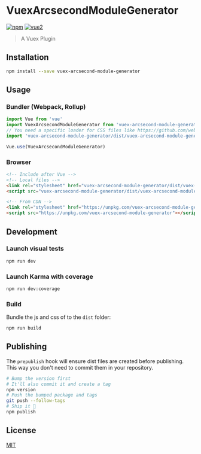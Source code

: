 # VuexArcsecondModuleGenerator

[![npm](https://img.shields.io/npm/v/vuex-arcsecond-module-generator.svg)](https://www.npmjs.com/package/vuex-arcsecond-module-generator) [![vue2](https://img.shields.io/badge/vue-2.x-brightgreen.svg)](https://vuejs.org/)

> A Vuex Plugin

## Installation

```bash
npm install --save vuex-arcsecond-module-generator
```

## Usage

### Bundler (Webpack, Rollup)

```js
import Vue from 'vue'
import VuexArcsecondModuleGenerator from 'vuex-arcsecond-module-generator'
// You need a specific loader for CSS files like https://github.com/webpack/css-loader
import 'vuex-arcsecond-module-generator/dist/vuex-arcsecond-module-generator.css'

Vue.use(VuexArcsecondModuleGenerator)
```

### Browser

```html
<!-- Include after Vue -->
<!-- Local files -->
<link rel="stylesheet" href="vuex-arcsecond-module-generator/dist/vuex-arcsecond-module-generator.css"></link>
<script src="vuex-arcsecond-module-generator/dist/vuex-arcsecond-module-generator.js"></script>

<!-- From CDN -->
<link rel="stylesheet" href="https://unpkg.com/vuex-arcsecond-module-generator/dist/vuex-arcsecond-module-generator.css"></link>
<script src="https://unpkg.com/vuex-arcsecond-module-generator"></script>
```

## Development

### Launch visual tests

```bash
npm run dev
```

### Launch Karma with coverage

```bash
npm run dev:coverage
```

### Build

Bundle the js and css of to the `dist` folder:

```bash
npm run build
```


## Publishing

The `prepublish` hook will ensure dist files are created before publishing. This
way you don't need to commit them in your repository.

```bash
# Bump the version first
# It'll also commit it and create a tag
npm version
# Push the bumped package and tags
git push --follow-tags
# Ship it 🚀
npm publish
```

## License

[MIT](http://opensource.org/licenses/MIT)
